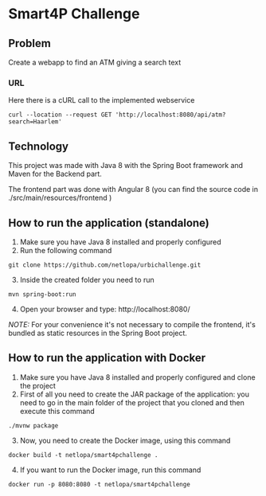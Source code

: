 
# Smart4P Challenge

## Problem

Create a webapp to find an ATM giving a search text

### URL

Here there is a cURL call to the implemented webservice

```
curl --location --request GET 'http://localhost:8080/api/atm?search=Haarlem'
```

## Technology

This project was made with Java 8 with the Spring Boot framework and Maven for the Backend part.

The frontend part was done with Angular 8 (you can find the source code in ./src/main/resources/frontend )

## How to run the application (standalone)

1. Make sure you have Java 8 installed and properly configured
2. Run the following command
```
git clone https://github.com/netlopa/urbichallenge.git
```
3. Inside the created folder you need to run 
```
mvn spring-boot:run
```
4. Open your browser and type: http://localhost:8080/

*NOTE:* For your convenience it's not necessary to compile the frontend, it's bundled as static resources in the Spring Boot project.

## How to run the application with Docker

1. Make sure you have Java 8 installed and properly configured and clone the project
2. First of all you need to create the JAR package of the application: you need to go in the main folder of the project that you cloned and then execute this command
```
./mvnw package
```
3. Now, you need to create the Docker image, using this command
```
docker build -t netlopa/smart4pchallenge .
```
4. If you want to run the Docker image, run this command
```
docker run -p 8080:8080 -t netlopa/smart4pchallenge
```



